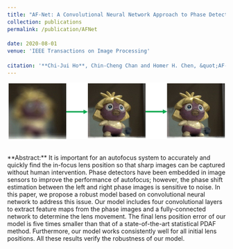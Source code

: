 ```yaml
---
title: "AF-Net: A Convolutional Neural Network Approach to Phase Detection Autofocus"
collection: publications
permalink: /publication/AFNet

date: 2020-08-01
venue: 'IEEE Transactions on Image Processing'

citation: '**Chi-Jui Ho**, Chin-Cheng Chan and Homer H. Chen, &quot;AF-Net: A Convolutional Neural NetworkApproach to Phase Detection Autofocus&quot; <i>IEEE Transactions on Image Processing</i> (Accepted, to appear).'
---
```

<img src='/images/PDAF.jpg' width='600' > <br/>

<br/>
**Abstract:** It is important for an autofocus system to accurately and quickly find the in-focus lens position so that sharp images can be captured without human intervention. Phase detectors have been embedded in image sensors to improve the performance of autofocus; however, the phase shift estimation between the left and right phase images is sensitive to noise. In this paper, we propose a robust model based on convolutional neural network to address this issue. Our model includes four convolutional layers to extract feature maps from the phase images and a fully-connected network to determine the lens movement. The final lens position error of our model is five times smaller than that of a state-of-the-art statistical PDAF method. Furthermore, our model works consistently well for all initial lens positions. All these results verify the robustness of our model. <br/>

<!-- paperurl: 'http://academicpages.github.io/files/paper1.pdf' -->
